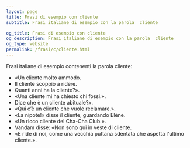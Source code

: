 ```yaml
---
layout: page
title: Frasi di esempio con cliente 
subtitle: Frasi italiane di esempio con la parola  cliente

og_title: Frasi di esempio con cliente 
og_description: Frasi italiane di esempio con la parola  cliente
og_type: website
permalink: /frasi/c/cliente.html
---
```


Frasi italiane di esempio contenenti la parola cliente:


- «Un cliente molto ammodo.
- Il cliente scoppiò a ridere.
- Quanti anni ha la cliente?».
- «Una cliente mi ha chiesto chi fossi.».
- Dice che è un cliente abituale?».
- «Qui c’è un cliente che vuole reclamare.».
- «La nipote!» disse il cliente, guardando Elène.
- «Un ricco cliente del Cha-Cha Club.».
- Vandam disse: «Non sono qui in veste di cliente.
- «E ride di noi, come una vecchia puttana sdentata che aspetta l'ultimo cliente.».
